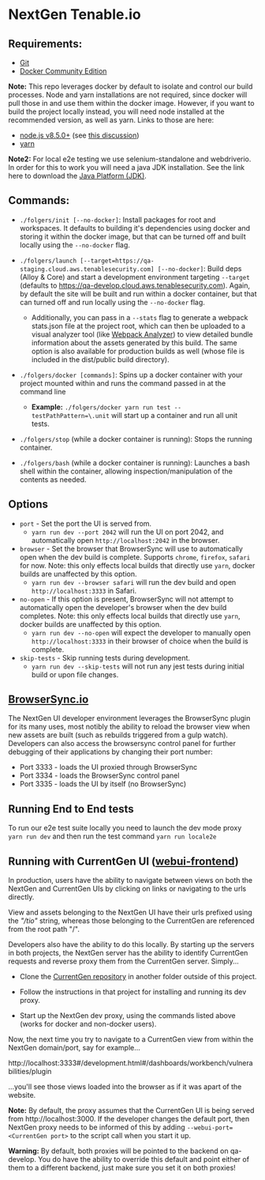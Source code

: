 # NextGen Tenable.io

## Requirements:
* [Git](https://git-scm.com/downloads)
* [Docker Community Edition](https://www.docker.com/community-edition)

**Note:** This repo leverages docker by default to isolate and control our build processes. Node and yarn installations are not required, since docker will pull those in and use them within the docker image.  However, if you want to build the project locally instead, you will need node installed at the recommended version, as well as yarn. Links to those are here:
* [node.js v8.5.0+](https://nodejs.org/en/download/) (see [this discussion](https://stash.corp.tenablesecurity.com/projects/TPS/repos/tio_ui/pull-requests/1/overview?commentId=69723))
* [yarn](https://yarnpkg.com/)

**Note2:** For local e2e testing we use selenium-standalone and webdriverio. In order for this to work you will need a java JDK installation. See the link here to download the [Java Platform (JDK)](http://www.oracle.com/technetwork/java/javase/downloads/index.html).

## Commands:
* `./folgers/init [--no-docker]`: Install packages for root and workspaces. It defaults to building it's dependencies using docker and storing it within the docker image, but that can be turned off and built locally using the `--no-docker` flag.

* `./folgers/launch [--target=https://qa-staging.cloud.aws.tenablesecurity.com] [--no-docker]`: Build deps (Alloy & Core) and start a development environment targeting `--target` (defaults to https://qa-develop.cloud.aws.tenablesecurity.com).  Again, by default the site will be built and run within a docker container, but that can turned off and run locally using the `--no-docker` flag.
  * Additionally, you can pass in a `--stats` flag to generate a webpack stats.json file at the project root, which can then be uploaded to a visual analyzer tool (like [Webpack Analyzer](http://webpack.github.io/analyse/)) to view detailed bundle information about the assets generated by this build.  The same option is also available for production builds as well (whose file is included in the dist/public build directory).

* `./folgers/docker [commands]`: Spins up a docker container with your project mounted within and runs the command passed in at the command line
  * **Example:** `./folgers/docker yarn run test --testPathPattern=\.unit` will start up a container and run all unit tests.

* `./folgers/stop` (while a docker container is running): Stops the running container.

* `./folgers/bash` (while a docker container is running): Launches a bash shell within the container, allowing inspection/manipulation of the contents as needed.

## Options
* `port` - Set the port the UI is served from.  
    * `yarn run dev --port 2042` will run the UI on port 2042, and automatically open `http://localhost:2042` in the browser.
* `browser` - Set the browser that BrowserSync will use to automatically open when the dev build is complete. Supports `chrome`, `firefox`, `safari` for now. Note: this only effects local builds that directly use `yarn`, docker builds are unaffected by this option.
    * `yarn run dev --browser safari` will run the dev build and open `http://localhost:3333` in Safari.
* `no-open` - If this option is present, BrowserSync will not attempt to automatically open the developer's browser when the dev build completes. Note: this only effects local builds that directly use `yarn`, docker builds are unaffected by this option.
    * `yarn run dev --no-open` will expect the developer to manually open `http://localhost:3333` in their browser of choice when the build is complete.
* `skip-tests` - Skip running tests during development.
    * `yarn run dev --skip-tests` will not run any jest tests during initial build or upon file changes.

## [BrowserSync.io](https://www.browsersync.io/)

The NextGen UI developer environment leverages the BrowserSync plugin for its many uses, most notibly the ability to reload the browser view when new assets are built (such as rebuilds triggered from a gulp watch).  Developers can also access the browsersync control panel for further debugging of their applications by changing their port number:

* Port 3333 - loads the UI proxied through BrowserSync
* Port 3334 - loads the BrowserSync control panel
* Port 3335 - loads the UI by itself (no BrowserSync)

## Running End to End tests

To run our e2e test suite locally you need to launch the dev mode proxy `yarn run dev` and then run the test command `yarn run locale2e`

## Running with CurrentGen UI ([webui-frontend](https://stash.corp.tenablesecurity.com/projects/TPS/repos/webui_frontend/browse/))

In production, users have the ability to navigate between views on both the NextGen and CurrentGen UIs by clicking on links or navigating to the urls directly.

View and assets belonging to the NextGen UI have their urls prefixed using the *"/tio"* string, whereas those belonging to the CurrentGen are referenced from the root path "/".

Developers also have the ability to do this locally.  By starting up the servers in both projects, the NextGen server has the ability to identify CurrentGen requests and reverse proxy them from the CurrentGen server.  Simply...
* Clone the [CurrentGen repository](https://stash.corp.tenablesecurity.com/projects/TPS/repos/webui_frontend/browse/) in another folder outside of this project.

* Follow the instructions in that project for installing and running its dev proxy.

* Start up the NextGen dev proxy, using the commands listed above (works for docker and non-docker users).

Now, the next time you try to navigate to a CurrentGen view from within the NextGen domain/port, say for example...

http://localhost:3333#/development.html#/dashboards/workbench/vulnerabilities/plugin

...you'll see those views loaded into the browser as if it was apart of the website.

**Note:** By default, the proxy assumes that the CurrentGen UI is being served from http://localhost:3000. If the developer changes the default port, then NextGen proxy needs to be informed of this by adding ```--webui-port=<CurrentGen port>``` to the script call when you start it up.

**Warning:** By default, both proxies will be pointed to the backend on qa-develop.  You do have the ability to override this default and point either of them to a different backend, just make sure you set it on both proxies!
